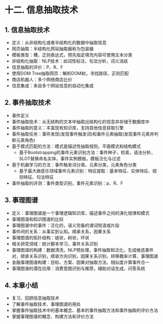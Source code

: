 # 十二. 信息抽取技术

## 1. 信息抽取技术
- 定义：从非结构化或者半结构化的数据中抽取信息
- 网页抽取：半结构化网站抽取器称为包装器
- 模板类型：槽，正则表达式，预先指定填充内容可使用文本分类
- 非结构化抽取：NLP技术：如词性标注，句法分析，词义消歧
- 信息抽取的评价：P、R、F
- 使用DOM Tree抽取网页：解析DOM树，寻找路径，正则匹配
- 商店机器人：多个网络商店比价
- 信息集成：来自多个网站信息的自动化集成
	
## 2. 事件抽取技术
- 事件定义
- 事件抽取技术：从无结构的文本中抽取出结构化的信息并存储于数据库中
- 事件抽取的意义：丰富现有知识库，支持其他信息获取引擎
- 事件抽取任务：事件发现(发现事件触发词)和事件元素抽取(发现事件元素并判断元素角色)
- 基于模式匹配的方法：模式是描述性抽取规则，平面模式和结构模式
	- 基于Bootstrapping的事件元素识别方法：事件种子，检索，语法分析，SLOT替换命名实体，事件实例模板，模板泛化与过滤
- 基于机器学习的方法：事件触发词分类，元素分类，元素角色分类
	- 基于最大熵音乐领域事件元素识别：特征提取：基本特征、实体特征、规则特征、句法特征
- 事件抽取的评测：事件类型识别，事件元素识别：p、R、F
 
## 3. 事理图谱
- 定义：事理图谱是一个事理逻辑知识库，描述事件之间的演化规律和模式
- 事理图谱和知识图谱的比较
- 事理图谱中的事件：泛化的，语义完备的谓词短语或片段
- 事件间的关系：从事实到认知。顺承关系，因果关系
- 事理图谱的拓扑结构：链状，树状，环状
- 相关研究领域：统计脚本学习，事件关系识别
- 事理图谱的构建：数据清洗，NLP预处理，事件抽取和泛化，生成候选事件对，顺承关系识别，顺承方向识别，因果关系识别，转移概率计算，事理图谱
- 金融事理图谱构建：目标、方案、因果对抽取方法、相似度计算事件合一
- 事理图谱的潜在应用：消费意图识别与推荐，辅助对话生成，问答系统

## 4. 本章小结
- 复习、回顾信息抽取技术
- 了解事件抽取技术、事理图谱的用处
- 掌握事件抽取技术中的基本概念、基本的事件抽取方法和事件抽取的评价方法
- 掌握事理图谱的概念、构建方法和评价方法